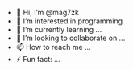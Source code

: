 - 👋 Hi, I’m @mag7zk
- 👀 I’m interested in programming
- 🌱 I’m currently learning ...
- 💞️ I’m looking to collaborate on ...
- 📫 How to reach me ...
- ⚡ Fun fact: ...

<!---
mag7zk/mag7zk is a ✨ special ✨ repository because its `README.md` (this file) appears on your GitHub profile.
You can click the Preview link to take a look at your changes.
--->

